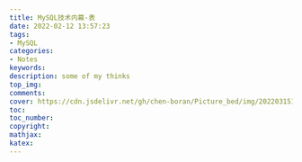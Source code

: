 ```yaml
---
title: MySQL技术内幕-表
date: 2022-02-12 13:57:23
tags: 
- MySQL
categories: 
- Notes
keywords:
description: some of my thinks
top_img: 
comments: 
cover: https://cdn.jsdelivr.net/gh/chen-boran/Picture_bed/img/202203151833187.jpg
toc:  
toc_number:
copyright:
mathjax:
katex:
---
```

